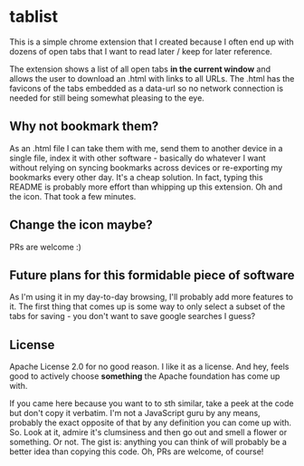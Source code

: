 # tablist

This is a simple chrome extension that I created because I often end up with dozens of open tabs that I want to read later / keep for later reference.

The extension shows a list of all open tabs **in the current window** and allows the user to download an .html with links to all URLs. The .html has the favicons of the tabs embedded as a data-url so no network connection is needed for still being somewhat pleasing to the eye.

## Why not bookmark them?

As an .html file I can take them with me, send them to another device in a single file, index it with other software - basically do whatever I want without relying on syncing bookmarks across devices or re-exporting my bookmarks every other day. It's a cheap solution. In fact, typing this README is probably more effort than whipping up this extension. Oh and the icon. That took a few minutes.

## Change the icon maybe?

PRs are welcome :)

## Future plans for this formidable piece of software

As I'm using it in my day-to-day browsing, I'll probably add more features to it. The first thing that comes up is some way to only select a subset of the tabs for saving - you don't want to save google searches I guess?

## License

Apache License 2.0 for no good reason. I like it as a license. And hey, feels good to actively choose **something** the Apache foundation has come up with.

If you came here because you want to to sth similar, take a peek at the code but don't copy it verbatim. I'm not a JavaScript guru by any means, probably the exact opposite of that by any definition you can come up with. So. Look at it, admire it's clumsiness and then go out and smell a flower or something. Or not. The gist is: anything you can think of will probably be a better idea than copying this code. Oh, PRs are welcome, of course!

